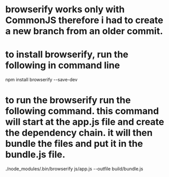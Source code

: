 # browserify works only with CommonJS therefore i had to create a new branch from an older commit. 

# to install browserify, run the following in command line
npm install browserify --save-dev


# to run the browserify run the following command. this command will start at the app.js file and create the dependency chain. it will then bundle the files and put it in the bundle.js file.  
./node_modules/.bin/browserify js/app.js --outfile build/bundle.js